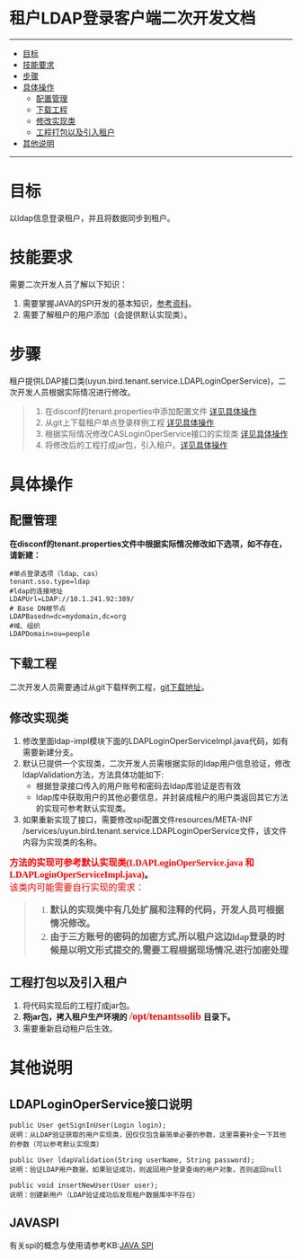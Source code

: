 # 租户LDAP登录客户端二次开发文档
---
* [目标](#目标)
* [技能要求](#技能要求)
* [步骤](#步骤)
* [具体操作](#具体操作)
  * [配置管理](#配置管理)
  * [下载工程](#下载工程)
  * [修改实现类](#修改实现类)
  * [工程打包以及引入租户](#工程打包以及引入租户)
* [其他说明](#其他说明)


---

# 目标
以ldap信息登录租户，并且将数据同步到租户。

# 技能要求
需要二次开发人员了解以下知识：  

1. 需要掌握JAVA的SPI开发的基本知识，[参考资料](#JAVASPI)。
2. 需要了解租户的用户添加（会提供默认实现类）。


# 步骤
  
租户提供LDAP接口类(uyun.bird.tenant.service.LDAPLoginOperService)，二次开发人员根据实际情况进行修改。

> 1. 在disconf的tenant.properties中添加配置文件 [详见具体操作](#配置管理)
> 2. 从git上下载租户单点登录样例工程 [详见具体操作](#下载工程)
> 3. 根据实际情况修改CASLoginOperService接口的实现类 [详见具体操作](#修改实现类)
> 4. 将修改后的工程打成jar包，引入租户。[详见具体操作](#工程打包以及引入租户)


# 具体操作

## 配置管理

**在disconf的tenant.properties文件中根据实际情况修改如下选项，如不存在，请新建：**

```
#单点登录选项（ldap、cas）tenant.sso.type=ldap#ldap的连接地址LDAPUrl=LDAP://10.1.241.92:389/ # Base DN根节点LDAPBasedn=dc=mydomain,dc=org#域、组织LDAPDomain=ou=people
```

## 下载工程
二次开发人员需要通过从git下载样例工程，[git下载地址](https://git.uyunsoft.cn/earth/tenantsso.git)。  




## 修改实现类

1. 修改里面ldap-impl模块下面的LDAPLoginOperServiceImpl.java代码，如有需要新建分支。  
2. 默认已提供一个实现类，二次开发人员需根据实际的ldap用户信息验证，修改ldapValidation方法，方法具体功能如下:  
   + 根据登录接口传入的用户账号和密码去ldap库验证是否有效
   + ldap库中获取用户的其他必要信息，并封装成租户的用户类返回其它方法的实现可参考默认实现类。
3. 如果重新实现了接口，需要修改spi配置文件resources/META-INF /services/uyun.bird.tenant.service.LDAPLoginOperService文件，该文件内容为实现类的名称。 

**<font size=3 color='red' face="黑体">方法的实现可参考默认实现类(LDAPLoginOperService.java 和 LDAPLoginOperServiceImpl.java)</font>。**  
<font size=3 color='red' face="黑体">
该类内可能需要自行实现的需求：
> 1. **默认的实现类中有几处扩展和注释的代码，开发人员可根据情况修改。**  
> 2. **由于三方账号的密码的加密方式,所以租户这边ldap登录的时候是以明文形式提交的,需要工程根据现场情况,进行加密处理**

</font>

## 工程打包以及引入租户

1. 将代码实现后的工程打成jar包。
2. **将jar包，拷入租户生产环境的<font size=4 color='red' face="黑体"> /opt/tenantssolib </font>目录下。**
3. 需要重新启动租户后生效。



# 其他说明

## LDAPLoginOperService接口说明
```
public User getSignInUser(Login login);说明：从LDAP验证获取的用户实现类，因仅仅包含最简单必要的参数，这里需要补全一下其他的参数（可以参考默认实现类）
```
```
public User ldapValidation(String userName, String password);
说明：验证LDAP用户数据，如果验证成功，则返回用户登录查询的用户对象，否则返回null
```

```
public void insertNewUser(User user);说明：创建新用户（LDAP验证成功后发现租户数据库中不存在）
```

## JAVASPI
有关spi的概念与使用请参考KB:[JAVA SPI](http://kb.uyunsoft.cn/kb/pages/viewpage.action?pageId=27820857)


